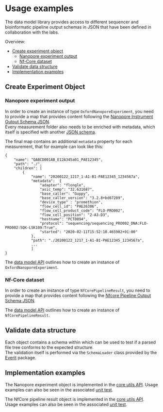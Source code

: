 # Usage examples

The data model library provides access to different sequencer and bioinformatic pipeline output schemas
in JSON that have been defined in collaboration with the labs.

Overview:

* [Create experiment object](#create-experiment-object)
    * [Nanopore experiment output](#nanopore-experiment-output)
    * [Nf-Core dataset](#nf-core-dataset)
* [Validate data structure](#validate-data-structure)
* [Implementation examples](#implementation-examples)
    
## Create Experiment Object

### Nanopore experiment output

In order to create an instance of type `OxfordNanoporeExperiment`, you need to provide a map that provides content following the [Nanopore Instrument Output Schema JSON](../src/main/resources/schemas/nanopore-instrument-output.schema.json).  
Every measurement folder also needs to be enriched with metadata, which itself is specified with another [JSON schema](../src/main/resources/schemas/ont-metadata.schema.json).

The final map contains an additional `metadata` property for each measurement, that for example can look like this:

```
{
    "name": "QABCD001AB_E12A345a01_PAE12345",
    "path": "./",
    "children": [
        {
            "name": "20200122_1217_1-A1-B1-PAE12345_1234567a",
            "metadata":  {
                "adapter": "flongle",
                "asic_temp": "32.631687",
                "base_caller": "Guppy",
                "base_caller_version": "3.2.8+bd67289",
                "device_type" : "promethion",
                "flow_cell_id": "PAE26306",
                "flow_cell_product_code": "FLO-PRO002",
                "flow_cell_position": "2-A3-D3",
                "hostname": "PCT0094",
                "protocol": "sequencing/sequencing_PRO002_DNA:FLO-PRO002:SQK-LSK109:True",
                "started": "2020-02-11T15:52:10.465982+01:00"
            },
            "path": "./20200122_1217_1-A1-B1-PAE12345_1234567a",
            ...
            ]
}
```

The [data model API](../src/main/groovy/life/qbic/datamodel/datasets/OxfordNanoporeExperiment.groovy) outlines how to create an instance of `OxfordNanoporeExperiment`.


### Nf-Core dataset

In order to create an instance of type `NfCorePipelineResult`, you need to provide a map that provides content following the [Nfcore Pipeline Output Schema JSON](./src/main/resources/schemas/bioinformatics-analysis-result-set.schema.json).  

The [data model API](../src/main/groovy/life/qbic/datamodel/datasets/NfCorePipelineResult.groovy) outlines how to create an instance of `NfCorePipelineResult`.

## Validate data structure

Each object contains a schema within which can be used to test if a parsed file tree conforms to the expected structure.  
The validation itself is performed via the `SchemaLoader` class provided by the [Everit](https://github.com/everit-org/json-schema) package.

## Implementation examples 

The Nanopore experiment object is implemented in the [core utils API](https://github.com/qbicsoftware/core-utils-lib/blob/master/src/main/groovy/life/qbic/utils/NanoporeParser.groovy). 
Usage examples can also be seen in the associated [unit test](../src/test/groovy/life/qbic/datamodel/datasets/datastructure/OxfordNanoporeExperimentSpec.groovy).

The NfCore pipeline result object is implemented in the [core utils API](https://github.com/qbicsoftware/core-utils-lib/blob/master/src/main/groovy/life/qbic/utils/BioinformaticAnalysisParser.groovy). 
Usage examples can also be seen in the associated [unit test](../src/test/groovy/life/qbic/datamodel/datasets/datastructure/NfCorePipelineResultSpec.groovy).
